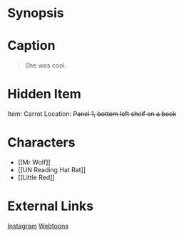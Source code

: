 # Synopsis


# Caption
> She was cool.

# Hidden Item
Item: Carrot
Location: ~~Panel 1, bottom left shelf on a book~~

# Characters
* [[Mr Wolf]]
* [[UN Reading Hat Rat]]
* [[Little Red]]

# External Links
[Instagram](https://www.instagram.com/p/B4tPVj2Dk4B/)
[Webtoons](https://www.webtoons.com/en/challenge/twistwood-tales/17-mr-wolf/viewer?title_no=344740&episode_no=19)